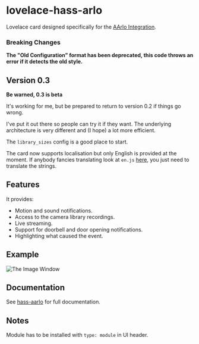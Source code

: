 # lovelace-hass-arlo

Lovelace card designed specifically for the [AArlo Integration](https://github.com/twrecked/hass-aarlo).

### **Breaking Changes**

**The "Old Configuration" format has been deprecated, this code throws an error
if it detects the old style.**

## Version 0.3

**Be warned, 0.3 is beta**

It's working for me, but be prepared to return to version 0.2 if things go
wrong.

I've put it out there so people can try it if they want. The underlying
architecture is very different and (I hope) a lot more efficient.

The `library_sizes` config is a good place to start.

The card now supports localisation but only English is provided at the
moment. If anybody fancies translating look at `en.js`
[here](https://github.com/twrecked/lovelace-hass-aarlo/tree/master/lang), you
just need to translate the strings.


## Features
It provides:
* Motion and sound notifications.
* Access to the camera library recordings.
* Live streaming.
* Support for doorbell and door opening notifications.
* Highlighting what caused the event.

## Example
![The Image Window](/images/arlo-glance-01.png)

## Documentation
See [hass-aarlo](https://github.com/twrecked/hass-aarlo/blob/master/README.md) for full documentation.

## Notes
Module has to be installed with `type: module` in UI header.
